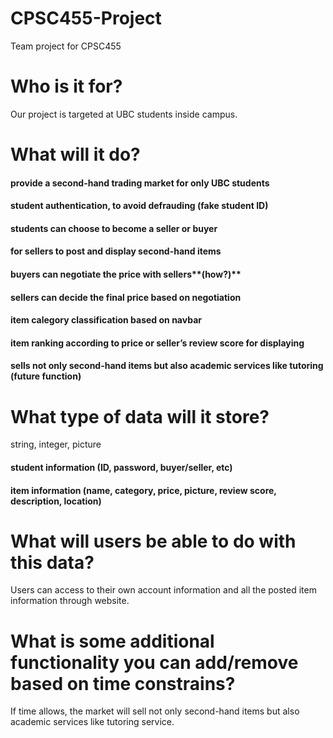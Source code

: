 # CPSC455-Project
Team project for CPSC455

# Who is it for?
Our project is targeted at UBC students inside campus.
# What will it do?
#### provide a second-hand trading market for only UBC students
#### student authentication, to avoid defrauding (fake student ID)
#### students can choose to become a seller or buyer
#### for sellers to post and display second-hand items
#### buyers can negotiate the price with sellers**(how?)**
#### sellers can decide the final price based on negotiation
#### item calegory classification based on navbar
#### item ranking according to price or **seller’s review score** for displaying
#### sells not only second-hand items but also academic services like tutoring **(future function)**
# What type of data will it store?
string, integer, picture
#### student information (ID, password, buyer/seller, etc)
#### item information (name, category, price, picture, review score, description, location)
# What will users be able to do with this data?
Users can access to their own account information and all the posted item information through website.
# What is some additional functionality you can add/remove based on time constrains?
If time allows, the market will sell not only second-hand items but also academic services like tutoring service.
